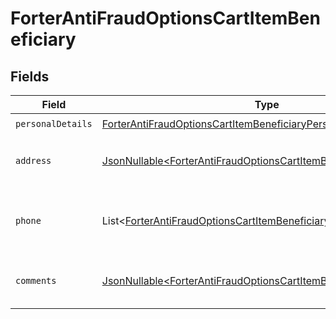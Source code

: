 # ForterAntiFraudOptionsCartItemBeneficiary


## Fields

| Field                                                                                                                                            | Type                                                                                                                                             | Required                                                                                                                                         | Description                                                                                                                                      |
| ------------------------------------------------------------------------------------------------------------------------------------------------ | ------------------------------------------------------------------------------------------------------------------------------------------------ | ------------------------------------------------------------------------------------------------------------------------------------------------ | ------------------------------------------------------------------------------------------------------------------------------------------------ |
| `personalDetails`                                                                                                                                | [ForterAntiFraudOptionsCartItemBeneficiaryPersonalDetails](../../models/components/ForterAntiFraudOptionsCartItemBeneficiaryPersonalDetails.md)  | :heavy_check_mark:                                                                                                                               | N/A                                                                                                                                              |
| `address`                                                                                                                                        | [JsonNullable\<ForterAntiFraudOptionsCartItemBeneficiaryAddress>](../../models/components/ForterAntiFraudOptionsCartItemBeneficiaryAddress.md)   | :heavy_minus_sign:                                                                                                                               | Address information of the beneficiary.                                                                                                          |
| `phone`                                                                                                                                          | List\<[ForterAntiFraudOptionsCartItemBeneficiaryPhone](../../models/components/ForterAntiFraudOptionsCartItemBeneficiaryPhone.md)>               | :heavy_minus_sign:                                                                                                                               | Phone numbers associated with the beneficiary.                                                                                                   |
| `comments`                                                                                                                                       | [JsonNullable\<ForterAntiFraudOptionsCartItemBeneficiaryComments>](../../models/components/ForterAntiFraudOptionsCartItemBeneficiaryComments.md) | :heavy_minus_sign:                                                                                                                               | Comments related to the beneficiary.                                                                                                             |